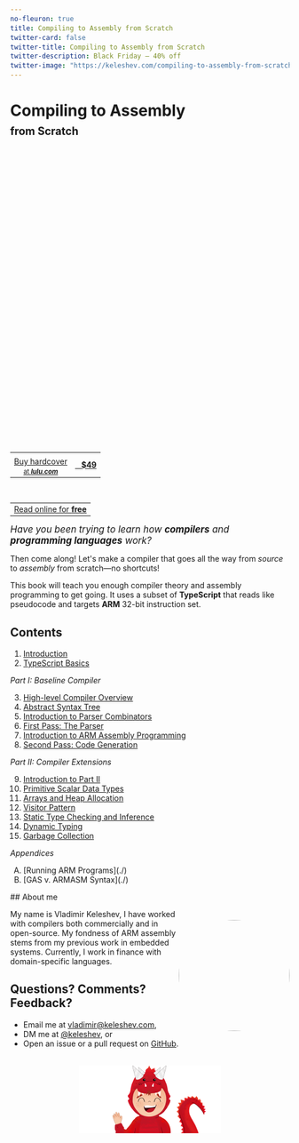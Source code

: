 ```yaml
---
no-fleuron: true
title: Compiling to Assembly from Scratch
twitter-card: false
twitter-title: Compiling to Assembly from Scratch
twitter-description: Black Friday — 40% off
twitter-image: "https://keleshev.com/compiling-to-assembly-from-scratch/black-friday-card.png"
---
```


<h1>Compiling to Assembly<br/><small><small>from Scratch </small></small> </h1>

<div style="
    position: absolute;
    width: 100%;
    height: 500px; /* Adjust height as needed */
    background-image: url('./compiling-to-assembly-from-scratch-photo.jpg');
    background-repeat: repeat;
    background-size: cover;
    background-position: center;
    /* 700px is body width, 750px min viewport, -25px left margin */
    margin-left: min(-25px, calc((100% - 700px) / 2 * -1));
"> </div>
<div style=" height: 500px;"> </div>


<p></p>

<div style="margin: 0px 0;">
<a class="big-round-btn" href="https://www.lulu.com/shop/vladimir-keleshev-and-katiuska-pino/compiling-to-assembly-from-scratch/hardcover/product-579gk7z.html" style="width:230px; margin-left:75px">
  <center>
    <table>
      <tr>
        <td>
        </td>
        <td rowspan="2"><center> &nbsp;&nbsp; <b>$49</b> </center></td>
      </tr>
      <tr>
        <td>
          <center>
            Buy hardcover<br/>
            <small> at <em><b>lulu.com</b></em> </small>
          </center>
        </td>
      </tr>
    </table>
  </center>
</a>
<a href="#Contents" class="big-round-btn-inverted" style="width:230px; margin-left:74px;">
  <center>
    <table>
      <tr>
        <td><center>Read online for <b>free<b></center></td>
      </tr>
      <tr>
      </tr>
    </table>
  </center></a></div>

<!--<p>&nbsp;</p>-->

<big><em>Have you been trying to learn how **compilers** and **programming languages** work?</em></big>

<!--table style="width: 100%">
  <tr>
    <td style="width:50%">
      <center>
        <a class="big-round-btn" href="#" style="width:66%">
          <table>
            <tr>
              <td>
              </td>
              <td rowspan="2"><center> &nbsp;&nbsp; <b>$49</b> </center></td>
            </tr>
            <tr>
              <td>
                <center>
                  Buy hardcover<br/>
                  <small> at <em><b>lulu.com</b></em> </small>
                </center>
              </td>
            </tr>
          </table>
        <a>
      </center>
    </td>
    <td style="width:50%">
      <center>
        <a href="#Contents" class="big-round-btn-inverted" style="width:66%">
          <table>
            <tr>
              <td><center>Read online for <b>free<b></center></td>
            </tr>
            <tr>
            </tr>
          </table>
        </a>
      </center>
    </td>
  </tr>
</table-->



Then come along! Let's make a compiler that goes all the way from *source* to *assembly* from scratch—no shortcuts!

This book will teach you enough compiler theory and assembly programming to get going.
It uses a subset of **TypeScript** that reads like pseudocode and targets **ARM** 32-bit instruction set.

<span id="Contents"></span>


<h2>Contents</h2>

1. [Introduction](./)
2. [TypeScript Basics](./)

*Part I: Baseline Compiler*

3. [High-level Compiler Overview](./)
4. [Abstract Syntax Tree](./)
5. [Introduction to Parser Combinators](./)
6. [First Pass: The Parser](./)
7. [Introduction to ARM Assembly Programming](./)
8. [Second Pass: Code Generation](./)

*Part II: Compiler Extensions*

9. [Introduction to Part II](./)
10. [Primitive Scalar Data Types](./)
11. [Arrays and Heap Allocation](./)
12. [Visitor Pattern](./)
13. [Static Type Checking and Inference](./)
14. [Dynamic Typing](./)
15. [Garbage Collection](./)

*Appendices*

<ol type="A">
 <li>
   [Running ARM Programs](./)
 </li>
 <li>
   [GAS v. ARMASM Syntax](./)
 </li>
</ol>






<center><img src=/keleshev.jpg width=200 height=200 style="float:right; border-radius:200px; margin-top:50px" /></center>
## About me

My name is Vladimir Keleshev,
I have worked with compilers both commercially
and in open-source.
My fondness of ARM assembly stems from
my previous work in embedded systems.
Currently, I work in finance
with domain-specific languages.

## Questions? Comments? Feedback?

 * Email me at [vladimir@keleshev.com](mailto:vladimir@keleshev.com),
 * DM me at <a href="https://twitter.com/keleshev">@keleshev</a>, or
 * Open an issue or a pull request on [GitHub](https://github.com/keleshev/keleshev.com/tree/main/compiling-to-assembly-from-scratch).

<br />

<!--
> <h2 class=h2-card >Be the first to know when the book is finalized!</h2>

> <center>Reading a draft is not your style? I get it. Subscribe to be notified when the book is finalized (and related news about the book and compilers).</center>
>
>
> <center><a href=https://sellfy.com/p/bkz0pv/ id=bkz0pv class=sellfy-buy-button data-text=Pre-order></a></center>
>
> <script async data-uid="f6381e8cdd" src="https://motivated-writer-7421.ck.page/f6381e8cdd/index.js"></script>
>
> <center><small>You can unsubscribe at any time</small></center>

-->

<!--script async data-uid="129429cd71" src="https://motivated-writer-7421.ck.page/129429cd71/index.js"></script-->


<footer style="height:122px; overflow: hidden; position:relative;">
  <center style="pposition:absolute; overflow:visible;">
    <img style="object-fit:cover;" src=./spike.png width=256 height=260 />
  </center>
</footer>


<!--
<footer style="height:122px; overflow:hidden; position:relative;">
<div style="position:absolute; bottom:-138px; left:50%; transform:translateX(-50%); width:256px; height:260px;">
<img src="./spike.png" alt="Footer Image" style="width:100%; height:100%; object-fit:cover;"/>
</div>
</footer>
-->

<!--
<footer style="height:260px; overflow:hidden; position:relative;">
<div style="position:absolute; top:-138px; left:50%; transform:translateX(-50%); width:256px; height:260px;">
<img src="./spike.png" alt="Footer Image" style="width:100%; height:100%; object-fit:cover;"/>
</div>
</footer>
-->
